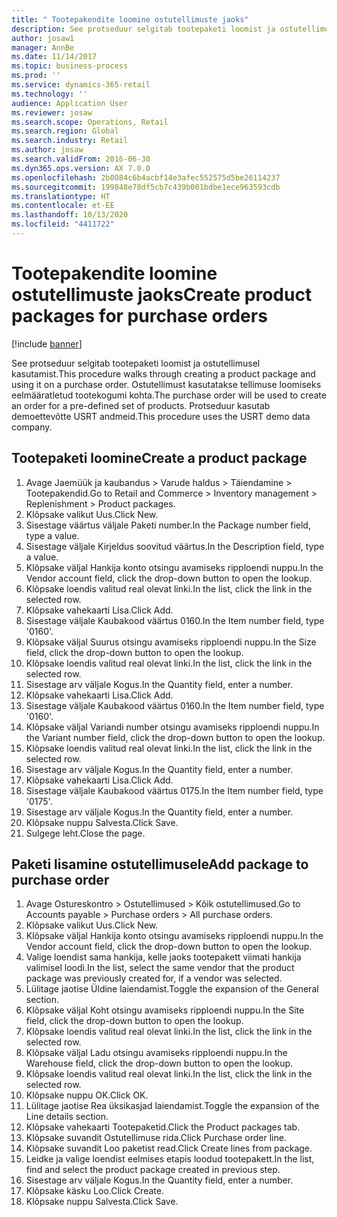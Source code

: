 ```yaml
---
title: " Tootepakendite loomine ostutellimuste jaoks"
description: See protseduur selgitab tootepaketi loomist ja ostutellimusel kasutamist.
author: josaw1
manager: AnnBe
ms.date: 11/14/2017
ms.topic: business-process
ms.prod: ''
ms.service: dynamics-365-retail
ms.technology: ''
audience: Application User
ms.reviewer: josaw
ms.search.scope: Operations, Retail
ms.search.region: Global
ms.search.industry: Retail
ms.author: josaw
ms.search.validFrom: 2016-06-30
ms.dyn365.ops.version: AX 7.0.0
ms.openlocfilehash: 2b0084c6b4acbf14e3afec552575d5be26114237
ms.sourcegitcommit: 199848e78df5cb7c439b001bdbe1ece963593cdb
ms.translationtype: HT
ms.contentlocale: et-EE
ms.lasthandoff: 10/13/2020
ms.locfileid: "4411722"
---
```

# <a name="create-product-packages-for-purchase-orders"></a><span data-ttu-id="0002d-103"> Tootepakendite loomine ostutellimuste jaoks</span><span class="sxs-lookup"><span data-stu-id="0002d-103">Create product packages for purchase orders</span></span>

[!include [banner](../includes/banner.md)]

<span data-ttu-id="0002d-104">See protseduur selgitab tootepaketi loomist ja ostutellimusel kasutamist.</span><span class="sxs-lookup"><span data-stu-id="0002d-104">This procedure walks through creating a product package and using it on a purchase order.</span></span> <span data-ttu-id="0002d-105">Ostutellimust kasutatakse tellimuse loomiseks eelmääratletud tootekogumi kohta.</span><span class="sxs-lookup"><span data-stu-id="0002d-105">The purchase order will be used to create an order for a pre-defined set of products.</span></span> <span data-ttu-id="0002d-106">Protseduur kasutab demoettevõtte USRT andmeid.</span><span class="sxs-lookup"><span data-stu-id="0002d-106">This procedure uses the USRT demo data company.</span></span>


## <a name="create-a-product-package"></a><span data-ttu-id="0002d-107">Tootepaketi loomine</span><span class="sxs-lookup"><span data-stu-id="0002d-107">Create a product package</span></span>
1. <span data-ttu-id="0002d-108">Avage Jaemüük ja kaubandus > Varude haldus > Täiendamine > Tootepakendid.</span><span class="sxs-lookup"><span data-stu-id="0002d-108">Go to Retail and Commerce > Inventory management > Replenishment > Product packages.</span></span>
2. <span data-ttu-id="0002d-109">Klõpsake valikut Uus.</span><span class="sxs-lookup"><span data-stu-id="0002d-109">Click New.</span></span>
3. <span data-ttu-id="0002d-110">Sisestage väärtus väljale Paketi number.</span><span class="sxs-lookup"><span data-stu-id="0002d-110">In the Package number field, type a value.</span></span>
4. <span data-ttu-id="0002d-111">Sisestage väljale Kirjeldus soovitud väärtus.</span><span class="sxs-lookup"><span data-stu-id="0002d-111">In the Description field, type a value.</span></span>
5. <span data-ttu-id="0002d-112">Klõpsake väljal Hankija konto otsingu avamiseks ripploendi nuppu.</span><span class="sxs-lookup"><span data-stu-id="0002d-112">In the Vendor account field, click the drop-down button to open the lookup.</span></span>
6. <span data-ttu-id="0002d-113">Klõpsake loendis valitud real olevat linki.</span><span class="sxs-lookup"><span data-stu-id="0002d-113">In the list, click the link in the selected row.</span></span>
7. <span data-ttu-id="0002d-114">Klõpsake vahekaarti Lisa.</span><span class="sxs-lookup"><span data-stu-id="0002d-114">Click Add.</span></span>
8. <span data-ttu-id="0002d-115">Sisestage väljale Kaubakood väärtus 0160.</span><span class="sxs-lookup"><span data-stu-id="0002d-115">In the Item number field, type '0160'.</span></span>
9. <span data-ttu-id="0002d-116">Klõpsake väljal Suurus otsingu avamiseks ripploendi nuppu.</span><span class="sxs-lookup"><span data-stu-id="0002d-116">In the Size field, click the drop-down button to open the lookup.</span></span>
10. <span data-ttu-id="0002d-117">Klõpsake loendis valitud real olevat linki.</span><span class="sxs-lookup"><span data-stu-id="0002d-117">In the list, click the link in the selected row.</span></span>
11. <span data-ttu-id="0002d-118">Sisestage arv väljale Kogus.</span><span class="sxs-lookup"><span data-stu-id="0002d-118">In the Quantity field, enter a number.</span></span>
12. <span data-ttu-id="0002d-119">Klõpsake vahekaarti Lisa.</span><span class="sxs-lookup"><span data-stu-id="0002d-119">Click Add.</span></span>
13. <span data-ttu-id="0002d-120">Sisestage väljale Kaubakood väärtus 0160.</span><span class="sxs-lookup"><span data-stu-id="0002d-120">In the Item number field, type '0160'.</span></span>
14. <span data-ttu-id="0002d-121">Klõpsake väljal Variandi number otsingu avamiseks ripploendi nuppu.</span><span class="sxs-lookup"><span data-stu-id="0002d-121">In the Variant number field, click the drop-down button to open the lookup.</span></span>
15. <span data-ttu-id="0002d-122">Klõpsake loendis valitud real olevat linki.</span><span class="sxs-lookup"><span data-stu-id="0002d-122">In the list, click the link in the selected row.</span></span>
16. <span data-ttu-id="0002d-123">Sisestage arv väljale Kogus.</span><span class="sxs-lookup"><span data-stu-id="0002d-123">In the Quantity field, enter a number.</span></span>
17. <span data-ttu-id="0002d-124">Klõpsake vahekaarti Lisa.</span><span class="sxs-lookup"><span data-stu-id="0002d-124">Click Add.</span></span>
18. <span data-ttu-id="0002d-125">Sisestage väljale Kaubakood väärtus 0175.</span><span class="sxs-lookup"><span data-stu-id="0002d-125">In the Item number field, type '0175'.</span></span>
19. <span data-ttu-id="0002d-126">Sisestage arv väljale Kogus.</span><span class="sxs-lookup"><span data-stu-id="0002d-126">In the Quantity field, enter a number.</span></span>
20. <span data-ttu-id="0002d-127">Klõpsake nuppu Salvesta.</span><span class="sxs-lookup"><span data-stu-id="0002d-127">Click Save.</span></span>
21. <span data-ttu-id="0002d-128">Sulgege leht.</span><span class="sxs-lookup"><span data-stu-id="0002d-128">Close the page.</span></span>

## <a name="add-package-to-purchase-order"></a><span data-ttu-id="0002d-129">Paketi lisamine ostutellimusele</span><span class="sxs-lookup"><span data-stu-id="0002d-129">Add package to purchase order</span></span>
1. <span data-ttu-id="0002d-130">Avage Ostureskontro > Ostutellimused > Kõik ostutellimused.</span><span class="sxs-lookup"><span data-stu-id="0002d-130">Go to Accounts payable > Purchase orders > All purchase orders.</span></span>
2. <span data-ttu-id="0002d-131">Klõpsake valikut Uus.</span><span class="sxs-lookup"><span data-stu-id="0002d-131">Click New.</span></span>
3. <span data-ttu-id="0002d-132">Klõpsake väljal Hankija konto otsingu avamiseks ripploendi nuppu.</span><span class="sxs-lookup"><span data-stu-id="0002d-132">In the Vendor account field, click the drop-down button to open the lookup.</span></span>
4. <span data-ttu-id="0002d-133">Valige loendist sama hankija, kelle jaoks tootepakett viimati hankija valimisel loodi.</span><span class="sxs-lookup"><span data-stu-id="0002d-133">In the list, select the same vendor that the product package was previously created for, if a vendor was selected.</span></span>
5. <span data-ttu-id="0002d-134">Lülitage jaotise Üldine laiendamist.</span><span class="sxs-lookup"><span data-stu-id="0002d-134">Toggle the expansion of the General section.</span></span>
6. <span data-ttu-id="0002d-135">Klõpsake väljal Koht otsingu avamiseks ripploendi nuppu.</span><span class="sxs-lookup"><span data-stu-id="0002d-135">In the Site field, click the drop-down button to open the lookup.</span></span>
7. <span data-ttu-id="0002d-136">Klõpsake loendis valitud real olevat linki.</span><span class="sxs-lookup"><span data-stu-id="0002d-136">In the list, click the link in the selected row.</span></span>
8. <span data-ttu-id="0002d-137">Klõpsake väljal Ladu otsingu avamiseks ripploendi nuppu.</span><span class="sxs-lookup"><span data-stu-id="0002d-137">In the Warehouse field, click the drop-down button to open the lookup.</span></span>
9. <span data-ttu-id="0002d-138">Klõpsake loendis valitud real olevat linki.</span><span class="sxs-lookup"><span data-stu-id="0002d-138">In the list, click the link in the selected row.</span></span>
10. <span data-ttu-id="0002d-139">Klõpsake nuppu OK.</span><span class="sxs-lookup"><span data-stu-id="0002d-139">Click OK.</span></span>
11. <span data-ttu-id="0002d-140">Lülitage jaotise Rea üksikasjad laiendamist.</span><span class="sxs-lookup"><span data-stu-id="0002d-140">Toggle the expansion of the Line details section.</span></span>
12. <span data-ttu-id="0002d-141">Klõpsake vahekaarti Tootepaketid.</span><span class="sxs-lookup"><span data-stu-id="0002d-141">Click the Product packages tab.</span></span>
13. <span data-ttu-id="0002d-142">Klõpsake suvandit Ostutellimuse rida.</span><span class="sxs-lookup"><span data-stu-id="0002d-142">Click Purchase order line.</span></span>
14. <span data-ttu-id="0002d-143">Klõpsake suvandit Loo paketist read.</span><span class="sxs-lookup"><span data-stu-id="0002d-143">Click Create lines from package.</span></span>
15. <span data-ttu-id="0002d-144">Leidke ja valige loendist eelmises etapis loodud tootepakett.</span><span class="sxs-lookup"><span data-stu-id="0002d-144">In the list, find and select the product package created in previous step.</span></span>
16. <span data-ttu-id="0002d-145">Sisestage arv väljale Kogus.</span><span class="sxs-lookup"><span data-stu-id="0002d-145">In the Quantity field, enter a number.</span></span>
17. <span data-ttu-id="0002d-146">Klõpsake käsku Loo.</span><span class="sxs-lookup"><span data-stu-id="0002d-146">Click Create.</span></span>
18. <span data-ttu-id="0002d-147">Klõpsake nuppu Salvesta.</span><span class="sxs-lookup"><span data-stu-id="0002d-147">Click Save.</span></span>

